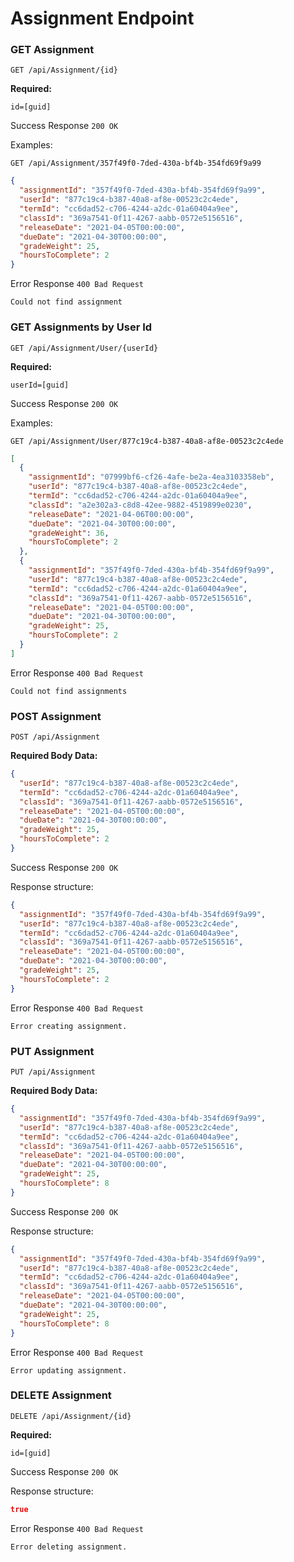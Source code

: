 # Assignment Endpoint

### GET Assignment

`GET /api/Assignment/{id}`

**Required:**

`id=[guid]`

Success Response `200 OK`

Examples:

`GET /api/Assignment/357f49f0-7ded-430a-bf4b-354fd69f9a99`

```json
{
  "assignmentId": "357f49f0-7ded-430a-bf4b-354fd69f9a99",
  "userId": "877c19c4-b387-40a8-af8e-00523c2c4ede",
  "termId": "cc6dad52-c706-4244-a2dc-01a60404a9ee",
  "classId": "369a7541-0f11-4267-aabb-0572e5156516",
  "releaseDate": "2021-04-05T00:00:00",
  "dueDate": "2021-04-30T00:00:00",
  "gradeWeight": 25,
  "hoursToComplete": 2
}
```

Error Response `400 Bad Request`

```
Could not find assignment
```

### GET Assignments by User Id

`GET /api/Assignment/User/{userId}`

**Required:**

`userId=[guid]`

Success Response `200 OK`

Examples:

`GET /api/Assignment/User/877c19c4-b387-40a8-af8e-00523c2c4ede`

```json
[
  {
    "assignmentId": "07999bf6-cf26-4afe-be2a-4ea3103358eb",
    "userId": "877c19c4-b387-40a8-af8e-00523c2c4ede",
    "termId": "cc6dad52-c706-4244-a2dc-01a60404a9ee",
    "classId": "a2e302a3-c8d8-42ee-9882-4519899e0230",
    "releaseDate": "2021-04-06T00:00:00",
    "dueDate": "2021-04-30T00:00:00",
    "gradeWeight": 36,
    "hoursToComplete": 2
  },
  {
    "assignmentId": "357f49f0-7ded-430a-bf4b-354fd69f9a99",
    "userId": "877c19c4-b387-40a8-af8e-00523c2c4ede",
    "termId": "cc6dad52-c706-4244-a2dc-01a60404a9ee",
    "classId": "369a7541-0f11-4267-aabb-0572e5156516",
    "releaseDate": "2021-04-05T00:00:00",
    "dueDate": "2021-04-30T00:00:00",
    "gradeWeight": 25,
    "hoursToComplete": 2
  }
]
```

Error Response `400 Bad Request`

```
Could not find assignments
```

### POST Assignment

`POST /api/Assignment`

**Required Body Data:**

```json
{
  "userId": "877c19c4-b387-40a8-af8e-00523c2c4ede",
  "termId": "cc6dad52-c706-4244-a2dc-01a60404a9ee",
  "classId": "369a7541-0f11-4267-aabb-0572e5156516",
  "releaseDate": "2021-04-05T00:00:00",
  "dueDate": "2021-04-30T00:00:00",
  "gradeWeight": 25,
  "hoursToComplete": 2
}
```

Success Response `200 OK`

Response structure:

```json
{
  "assignmentId": "357f49f0-7ded-430a-bf4b-354fd69f9a99",
  "userId": "877c19c4-b387-40a8-af8e-00523c2c4ede",
  "termId": "cc6dad52-c706-4244-a2dc-01a60404a9ee",
  "classId": "369a7541-0f11-4267-aabb-0572e5156516",
  "releaseDate": "2021-04-05T00:00:00",
  "dueDate": "2021-04-30T00:00:00",
  "gradeWeight": 25,
  "hoursToComplete": 2
}
```

Error Response `400 Bad Request`

`Error creating assignment.`

### PUT Assignment

`PUT /api/Assignment`

**Required Body Data:**

```json
{
  "assignmentId": "357f49f0-7ded-430a-bf4b-354fd69f9a99",
  "userId": "877c19c4-b387-40a8-af8e-00523c2c4ede",
  "termId": "cc6dad52-c706-4244-a2dc-01a60404a9ee",
  "classId": "369a7541-0f11-4267-aabb-0572e5156516",
  "releaseDate": "2021-04-05T00:00:00",
  "dueDate": "2021-04-30T00:00:00",
  "gradeWeight": 25,
  "hoursToComplete": 8
}
```

Success Response `200 OK`

Response structure:

```json
{
  "assignmentId": "357f49f0-7ded-430a-bf4b-354fd69f9a99",
  "userId": "877c19c4-b387-40a8-af8e-00523c2c4ede",
  "termId": "cc6dad52-c706-4244-a2dc-01a60404a9ee",
  "classId": "369a7541-0f11-4267-aabb-0572e5156516",
  "releaseDate": "2021-04-05T00:00:00",
  "dueDate": "2021-04-30T00:00:00",
  "gradeWeight": 25,
  "hoursToComplete": 8
}
```

Error Response `400 Bad Request`

`Error updating assignment.`

### DELETE Assignment

`DELETE /api/Assignment/{id}`

**Required:**

`id=[guid]`

Success Response `200 OK`

Response structure:

```json
true
```

Error Response `400 Bad Request`

`Error deleting assignment.`